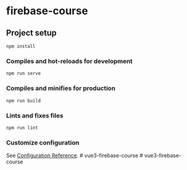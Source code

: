 # firebase-course

## Project setup
```
npm install
```

### Compiles and hot-reloads for development
```
npm run serve
```

### Compiles and minifies for production
```
npm run build
```

### Lints and fixes files
```
npm run lint
```

### Customize configuration
See [Configuration Reference](https://cli.vuejs.org/config/).
#   v u e 3 - f i r e b a s e - c o u r s e  
 #   v u e 3 - f i r e b a s e - c o u r s e  
 